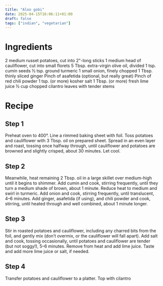 ```yaml
---
title: "Aloo gobi"
date: 2025-04-15T16:06:11+01:00
draft: false
tags: ["indian", "vegetarian"]
---
```


# Ingredients

2 medium russet potatoes, cut into 2"-long sticks
1 medium head of cauliflower, cut into small florets
5 Tbsp. extra-virgin olive oil, divided
1 tsp. cumin seeds
½ tsp. ground turmeric
1 small onion, finely chopped
1 Tbsp. thinly sliced ginger
Pinch of asafetida (optional, but really great)
Pinch of red chili powder
1 tsp. (or more) kosher salt
1 Tbsp. (or more) fresh lime juice
½ cup chopped cilantro leaves with tender stems

# Recipe

## Step 1

Preheat oven to 400°. Line a rimmed baking sheet with foil. Toss potatoes and cauliflower with 3 Tbsp. oil on prepared sheet. Spread in an even layer and roast, tossing once halfway through, until cauliflower and potatoes are browned and slightly crisped, about 30 minutes. Let cool.

## Step 2

Meanwhile, heat remaining 2 Tbsp. oil in a large skillet over medium-high until it begins to shimmer. Add cumin and cook, stirring frequently, until they turn a medium shade of brown, about 1 minute. Reduce heat to medium and swirl in turmeric. Add onion and cook, stirring frequently, until translucent, 4–6 minutes. Add ginger, asafetida (if using), and chili powder and cook, stirring, until heated through and well combined, about 1 minute longer.

## Step 3

Stir in roasted potatoes and cauliflower, including any charred bits from the foil, and gently mix (don’t overmix, or the cauliflower will fall apart). Add salt and cook, tossing occasionally, until potatoes and cauliflower are tender (but not soggy!), 5–6 minutes. Remove from heat and add lime juice. Taste and add more lime juice or salt, if needed.

## Step 4

Transfer potatoes and cauliflower to a platter. Top with cilantro

